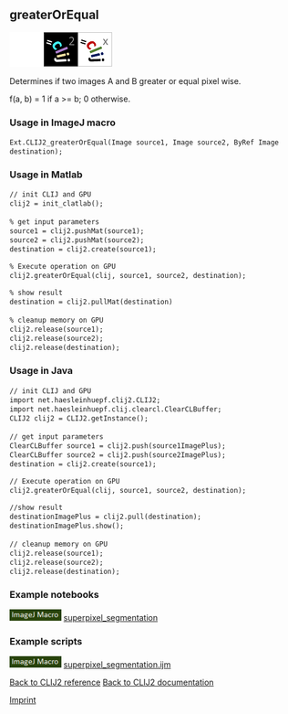 ## greaterOrEqual
<img src="images/mini_empty_logo.png"/><img src="images/mini_clij2_logo.png"/><img src="images/mini_clijx_logo.png"/>

Determines if two images A and B greater or equal pixel wise. 

f(a, b) = 1 if a >= b; 0 otherwise. 

### Usage in ImageJ macro
```
Ext.CLIJ2_greaterOrEqual(Image source1, Image source2, ByRef Image destination);
```


### Usage in Matlab
```
// init CLIJ and GPU
clij2 = init_clatlab();

% get input parameters
source1 = clij2.pushMat(source1);
source2 = clij2.pushMat(source2);
destination = clij2.create(source1);
```

```
% Execute operation on GPU
clij2.greaterOrEqual(clij, source1, source2, destination);
```

```
% show result
destination = clij2.pullMat(destination)

% cleanup memory on GPU
clij2.release(source1);
clij2.release(source2);
clij2.release(destination);
```


### Usage in Java
```
// init CLIJ and GPU
import net.haesleinhuepf.clij2.CLIJ2;
import net.haesleinhuepf.clij.clearcl.ClearCLBuffer;
CLIJ2 clij2 = CLIJ2.getInstance();

// get input parameters
ClearCLBuffer source1 = clij2.push(source1ImagePlus);
ClearCLBuffer source2 = clij2.push(source2ImagePlus);
destination = clij2.create(source1);
```

```
// Execute operation on GPU
clij2.greaterOrEqual(clij, source1, source2, destination);
```

```
//show result
destinationImagePlus = clij2.pull(destination);
destinationImagePlus.show();

// cleanup memory on GPU
clij2.release(source1);
clij2.release(source2);
clij2.release(destination);
```




### Example notebooks
<a href="https://clij.github.io/clij2-docs/md/superpixel_segmentation"><img src="images/language_macro.png" height="20"/></a> [superpixel_segmentation](https://clij.github.io/clij2-docs/md/superpixel_segmentation)  




### Example scripts
<a href="https://github.com/clij/clij2-docs/blob/master/src/main/macro/superpixel_segmentation.ijm"><img src="images/language_macro.png" height="20"/></a> [superpixel_segmentation.ijm](https://github.com/clij/clij2-docs/blob/master/src/main/macro/superpixel_segmentation.ijm)  


[Back to CLIJ2 reference](https://clij.github.io/clij2-docs/reference)
[Back to CLIJ2 documentation](https://clij.github.io/clij2-docs)

[Imprint](https://clij.github.io/imprint)
